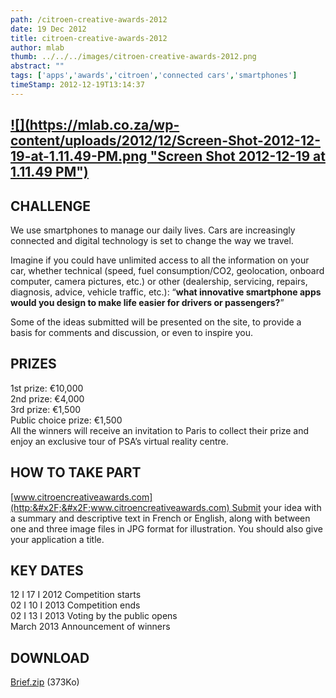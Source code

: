 ```yaml
---
path: /citroen-creative-awards-2012
date: 19 Dec 2012
title: citroen-creative-awards-2012
author: mlab
thumb: ../../../images/citroen-creative-awards-2012.png
abstract: ""
tags: ['apps','awards','citroen','connected cars','smartphones']
timeStamp: 2012-12-19T13:14:37
---
```


[![](https:&#x2F;&#x2F;mlab.co.za&#x2F;wp-content&#x2F;uploads&#x2F;2012&#x2F;12&#x2F;Screen-Shot-2012-12-19-at-1.11.49-PM.png &quot;Screen Shot 2012-12-19 at 1.11.49 PM&quot;)](http:&#x2F;&#x2F;youtu.be&#x2F;yiZjLACi9tc)
-----------------------------------------------------------------------------------------------------------------------------------------------------------------

CHALLENGE
---------

We use smartphones to manage our daily lives. Cars are increasingly connected and digital technology is set to change the way we travel.

Imagine if you could have unlimited access to all the information on your car, whether technical (speed, fuel consumption&#x2F;CO2, geolocation, onboard computer, camera pictures, etc.) or other (dealership, servicing, repairs, diagnosis, advice, vehicle traffic, etc.): “**what innovative smartphone apps would you design to make life easier for drivers or passengers?**”

Some of the ideas submitted will be presented on the site, to provide a basis for comments and discussion, or even to inspire you.

PRIZES
------

1st prize: €10,000  
2nd prize: €4,000  
3rd prize: €1,500  
Public choice prize: €1,500  
All the winners will receive an invitation to Paris to collect their prize and enjoy an exclusive tour of PSA’s virtual reality centre.

HOW TO TAKE PART
----------------

[www.citroencreativeawards.com](http:&#x2F;&#x2F;www.citroencreativeawards.com) Submit your idea with a summary and descriptive text in French or English, along with between one and three image files in JPG format for illustration. You should also give your application a title.

KEY DATES
---------

12 I 17 I 2012 Competition starts  
02 I 10 I 2013 Competition ends  
02 I 13 I 2013 Voting by the public opens  
March 2013 Announcement of winners

DOWNLOAD
--------

[Brief.zip](http:&#x2F;&#x2F;www.citroencreativeawards.com&#x2F;assets&#x2F;wp-content&#x2F;uploads&#x2F;BriefPDFEN.zip) (373Ko)


